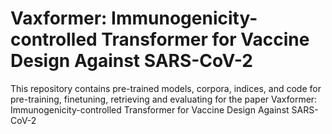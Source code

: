 # Vaxformer: Immunogenicity-controlled Transformer for Vaccine Design Against SARS-CoV-2

This repository contains pre-trained models, corpora, indices, and code for pre-training, finetuning, retrieving and evaluating for the paper Vaxformer: Immunogenicity-controlled Transformer for Vaccine Design Against SARS-CoV-2
